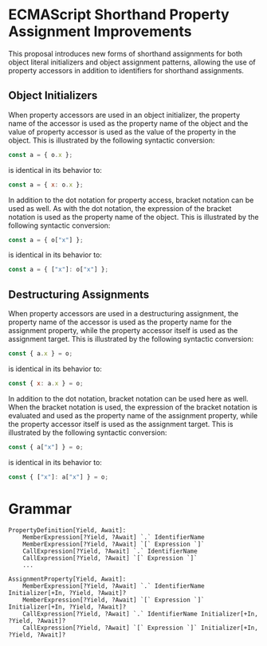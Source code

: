 # ECMAScript Shorthand Property Assignment Improvements

This proposal introduces new forms of shorthand assignments for both object literal initializers 
and object assignment patterns, allowing the use of property accessors in addition to identifiers 
for shorthand assignments. 

## Object Initializers

When property accessors are used in an object initializer, the property name of the accessor is 
used as the property name of the object and the value of property accessor is used as the value of 
the property in the object. This is illustrated by the following syntactic conversion:

```js
const a = { o.x };
```

is identical in its behavior to:

```js
const a = { x: o.x };
```

In addition to the dot notation for property access, bracket notation can be used as well. As with 
the dot notation, the expression of the bracket notation is used as the property name of the object. 
This is illustrated by the following syntactic conversion:

```js
const a = { o["x"] };
```

is identical in its behavior to:

```js
const a = { ["x"]: o["x"] };
```

## Destructuring Assignments

When property accessors are used in a destructuring assignment, the property name of the accessor 
is used as the property name for the assignment property, while the property accessor itself is 
used as the assignment target. This is illustrated by the following syntactic conversion:

```js
const { a.x } = o;
```

is identical in its behavior to:

```js
const { x: a.x } = o;
```

In addition to the dot notation, bracket notation can be used here as well. When the bracket 
notation is used, the expression of the bracket notation is evaluated and used as the property name
of the assignment property, while the property accessor itself is used as the assignment target.
This is illustrated by the following syntactic conversion:

```js
const { a["x"] } = o;
```

is identical in its behavior to:
```js
const { ["x"]: a["x"] } = o;
```

# Grammar

```grammarkdown
PropertyDefinition[Yield, Await]:
    MemberExpression[?Yield, ?Await] `.` IdentifierName
    MemberExpression[?Yield, ?Await] `[` Expression `]`
    CallExpression[?Yield, ?Await] `.` IdentifierName
    CallExpression[?Yield, ?Await] `[` Expression `]`
    ...

AssignmentProperty[Yield, Await]:
    MemberExpression[?Yield, ?Await] `.` IdentifierName Initializer[+In, ?Yield, ?Await]?
    MemberExpression[?Yield, ?Await] `[` Expression `]` Initializer[+In, ?Yield, ?Await]?
    CallExpression[?Yield, ?Await] `.` IdentifierName Initializer[+In, ?Yield, ?Await]?
    CallExpression[?Yield, ?Await] `[` Expression `]` Initializer[+In, ?Yield, ?Await]?
```